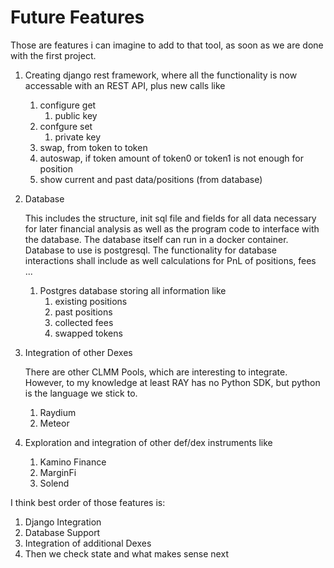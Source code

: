 # Future Features

Those are features i can imagine to add to that tool, as soon as we are done with the first project. 

1. Creating django rest framework, where all the functionality is now accessable with an REST API, plus new calls like
	1. configure get
		1. public key
	2. confgure set
		1. private key
	3. swap, from token to token
	4. autoswap, if token amount of token0 or token1 is not enough for position
	5. show current and past data/positions (from database)

2. Database
  
   This includes the structure, init sql file and fields for all data necessary for later financial analysis as  well as the program code to interface with the database. The database itself can run in a docker container. Database to use is postgresql. The functionality for database interactions shall include as well calculations for PnL of positions, fees ...
	1. Postgres database storing all information like
		1. existing positions
		2. past positions
		3. collected fees
		4. swapped tokens
5. Integration of other Dexes
   
   There are other CLMM Pools, which are interesting to integrate. However, to my knowledge at least RAY has no Python SDK, but python is the language we stick to.
	1. Raydium
	2. Meteor

6. Exploration and integration of other def/dex instruments like
	1. Kamino Finance
	2. MarginFi
	3. Solend

I think best order of those features is:

1. Django Integration
2. Database Support
3. Integration of additional Dexes
4. Then we check state and what makes sense next



